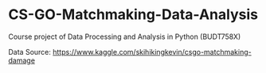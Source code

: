 # CS-GO-Matchmaking-Data-Analysis
Course project of Data Processing and Analysis in Python (BUDT758X)

Data Source:
https://www.kaggle.com/skihikingkevin/csgo-matchmaking-damage
